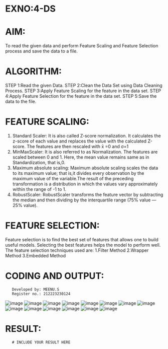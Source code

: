# EXNO:4-DS
# AIM:
To read the given data and perform Feature Scaling and Feature Selection process and save the
data to a file.

# ALGORITHM:
STEP 1:Read the given Data.
STEP 2:Clean the Data Set using Data Cleaning Process.
STEP 3:Apply Feature Scaling for the feature in the data set.
STEP 4:Apply Feature Selection for the feature in the data set.
STEP 5:Save the data to the file.

# FEATURE SCALING:
1. Standard Scaler: It is also called Z-score normalization. It calculates the z-score of each value and replaces the value with the calculated Z-score. The features are then rescaled with x̄ =0 and σ=1
2. MinMaxScaler: It is also referred to as Normalization. The features are scaled between 0 and 1. Here, the mean value remains same as in Standardization, that is,0.
3. Maximum absolute scaling: Maximum absolute scaling scales the data to its maximum value; that is,it divides every observation by the maximum value of the variable.The result of the preceding transformation is a distribution in which the values vary approximately within the range of -1 to 1.
4. RobustScaler: RobustScaler transforms the feature vector by subtracting the median and then dividing by the interquartile range (75% value — 25% value).

# FEATURE SELECTION:
Feature selection is to find the best set of features that allows one to build useful models. Selecting the best features helps the model to perform well.
The feature selection techniques used are:
1.Filter Method
2.Wrapper Method
3.Embedded Method

# CODING AND OUTPUT:
       Developed by: MEENU.S
       Register no.: 212223230124
![image](https://github.com/Meenu2823/EXNO-4-DS/assets/139416219/e05b71c4-9182-439a-9e37-55b7c235a0dd)
![image](https://github.com/Meenu2823/EXNO-4-DS/assets/139416219/9bd7b310-aabd-4eac-bee2-39ab373239ca)
![image](https://github.com/Meenu2823/EXNO-4-DS/assets/139416219/6a437b05-b4ab-4e5b-ab7d-cadedc24085c)
![image](https://github.com/Meenu2823/EXNO-4-DS/assets/139416219/1c02adcd-0714-4596-83ea-f59d5fb5e4f9)
![image](https://github.com/Meenu2823/EXNO-4-DS/assets/139416219/ea50ceb1-9682-4623-94fa-a1f35f869955)
![image](https://github.com/Meenu2823/EXNO-4-DS/assets/139416219/0dbf3336-0a7d-44a6-97e1-9d6908fc6985)
![image](https://github.com/Meenu2823/EXNO-4-DS/assets/139416219/31c8791c-43b4-4f50-be89-a2dde65106d5)
![image](https://github.com/Meenu2823/EXNO-4-DS/assets/139416219/0f4463d3-54ec-4759-ba14-162630d29bfb)
![image](https://github.com/Meenu2823/EXNO-4-DS/assets/139416219/f2d0f9cc-6bd9-438c-b5d7-b7d61596df8b)
![image](https://github.com/Meenu2823/EXNO-4-DS/assets/139416219/60930cb3-1a5b-4136-8c08-c1a3ad30b5e7)
![image](https://github.com/Meenu2823/EXNO-4-DS/assets/139416219/65160202-cb19-441a-a327-01d955f1f411)
![image](https://github.com/Meenu2823/EXNO-4-DS/assets/139416219/2b0389bd-d3dd-4710-9687-4537a6569a9e)
![image](https://github.com/Meenu2823/EXNO-4-DS/assets/139416219/61ea1b9c-3754-412c-aaf7-730d53e703f7)
![image](https://github.com/Meenu2823/EXNO-4-DS/assets/139416219/a989dd17-c79d-444a-a20c-785450d2f180)

# RESULT:
       # INCLUDE YOUR RESULT HERE
